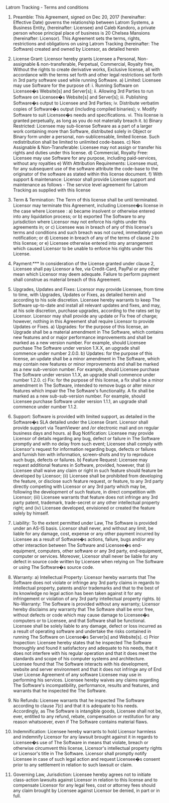 Latrom Tracking - Terms and conditions
1.	Preamble: This Agreement, signed on Dec 20, 2017 (hereinafter: Effective Date) governs the relationship between Latrom Systems, a Business Entity, (hereinafter: Licensee) and Caleb Kandoro, a private person whose principal place of business is 20 Chelsea Mansions (hereinafter: Licensor). This Agreement sets the terms, rights, restrictions and obligations on using Latrom Tracking (hereinafter: The Software) created and owned by Licensor, as detailed herein

2.	License Grant: Licensor hereby grants Licensee a Personal, Non-assignable & non-transferable, Perpetual, Commercial, Royalty free, Without the rights to create derivative works, Exclusive license, all with accordance with the terms set forth and other legal restrictions set forth in 3rd party software used while running Software.
a)	Limited: Licensee may use Software for the purpose of:
i.	Running Software on Licensee�s Website[s] and Server[s];
ii.	Allowing 3rd Parties to run Software on Licensee�s Website[s] and Server[s];
iii.	Publishing Software�s output to Licensee and 3rd Parties;
iv.	Distribute verbatim copies of Software�s output (including compiled binaries);
v.	Modify Software to suit Licensee�s needs and specifications.
vi.	This license is granted perpetually, as long as you do not materially breach it.
b)	Binary Restricted: Licensee may sub-license Software as a part of a larger work containing more than Software, distributed solely in Object or Binary form under a personal, non-sublicensable, limited license. Such redistribution shall be limited to unlimited code-bases.
c)	Non Assignable & Non-Transferable: Licensee may not assign or transfer his rights and duties under this license.
d)	Commercial, Royalty Free: Licensee may use Software for any purpose, including paid-services, without any royalties
e)	With Attribution Requirements: Licensee must, for any subsequent use of the software attribute the code-base to the originator of the software as stated within this license document.
f)	With support & maintenance: Licensor shall provide Licensee support and maintenance as follows - 
	The service level agreement for Latrom Tracking as supplied with this license

3.	Term & Termination: The Term of this license shall be until terminated. Licensor may terminate this Agreement, including Licensee�s license in the case where Licensee :
a)	became insolvent or otherwise entered into any liquidation process; or
b)	exported The Software to any jurisdiction where Licensor may not enforce his rights under this agreements in; or
c)	Licensee was in breach of any of this license's terms and conditions and such breach was not cured, immediately upon notification; or
d)	Licensee in breach of any of the terms of clause 2 to this license; or
e)	Licensee otherwise entered into any arrangement which caused Licensor to be unable to enforce his rights under this License.

4.	Payment:*** In consideration of the License granted under clause 2, Licensee shall pay Licensor a fee, via Credit-Card, PayPal or any other mean which Licensor may deem adequate. Failure to perform payment shall construe as material breach of this Agreement.

5.	Upgrades, Updates and Fixes: Licensor may provide Licensee, from time to time, with Upgrades, Updates or Fixes, as detailed herein and according to his sole discretion. Licensee hereby warrants to keep The Software up-to-date and install all relevant updates and fixes, and may, at his sole discretion, purchase upgrades, according to the rates set by Licensor. Licensor may shall provide any update or Fix free of charge; however, nothing in this Agreement shall require Licensor to provide Updates or Fixes.
a)	Upgrades: for the purpose of this license, an Upgrade shall be a material amendment in The Software, which contains new features and or major performance improvements and shall be marked as a new version number. For example, should Licensee purchase The Software under version 1.X.X, an upgrade shall commence under number 2.0.0.
b)	Updates: for the purpose of this license, an update shall be a minor amendment in The Software, which may contain new features or minor improvements and shall be marked as a new sub-version number. For example, should Licensee purchase The Software under version 1.1.X, an upgrade shall commence under number 1.2.0.
c)	Fix: for the purpose of this license, a fix shall be a minor amendment in The Software, intended to remove bugs or alter minor features which impair the The Software's functionality. A fix shall be marked as a new sub-sub-version number. For example, should Licensee purchase Software under version 1.1.1, an upgrade shall commence under number 1.1.2.

6.	Support: Software is provided with limited support, as detailed in the Software�s SLA detailed under the License Grant. Licensor shall provide support via TeamViewer and /or electronic mail and on regular business days and hours.
a)	Bug Notification: Licensee may provide Licensor of details regarding any bug, defect or failure in The Software promptly and with no delay from such event; Licensee shall comply with Licensor's request for information regarding bugs, defects or failures and furnish him with information, screen-shots and try to reproduce such bugs, defects or failures.
b)	Feature Request: Licensee may request additional features in Software, provided, however, that (i) Licensee shall waive any claim or right in such feature should feature be developed by Licensor; (ii) Licensee shall be prohibited from developing the feature, or disclose such feature request, or feature, to any 3rd party directly competing with Licensor or any 3rd party which may be, following the development of such feature, in direct competition with Licensor; (iii) Licensee warrants that feature does not infringe any 3rd party patent, trademark, trade-secret or any other intellectual property right; and (iv) Licensee developed, envisioned or created the feature solely by himself.

7.	Liability:  To the extent permitted under Law, The Software is provided under an AS-IS basis. Licensor shall never, and without any limit, be liable for any damage, cost, expense or any other payment incurred by Licensee as a result of Software�s actions, failure, bugs and/or any other interaction between The Software  and Licensee�s end-equipment, computers, other software or any 3rd party, end-equipment, computer or services.  Moreover, Licensor shall never be liable for any defect in source code written by Licensee when relying on The Software or using The Software�s source code.

8.	Warranty: 
a)	Intellectual Property: Licensor hereby warrants that The Software does not violate or infringe any 3rd party claims in regards to intellectual property, patents and/or trademarks and that to the best of its knowledge no legal action has been taken against it for any infringement or violation of any 3rd party intellectual property rights.
b)	No-Warranty: The Software is provided without any warranty; Licensor hereby disclaims any warranty that The Software shall be error free, without defects or code which may cause damage to Licensee�s computers or to Licensee, and that Software shall be functional. Licensee shall be solely liable to any damage, defect or loss incurred as a result of operating software and undertake the risks contained in running The Software on License�s Server[s] and Website[s].
c)	Prior Inspection: Licensee hereby states that he inspected The Software thoroughly and found it satisfactory and adequate to his needs, that it does not interfere with his regular operation and that it does meet the standards and scope of his computer systems and architecture. Licensee found that The Software interacts with his development, website and server environment and that it does not infringe any of End User License Agreement of any software Licensee may use in performing his services. Licensee hereby waives any claims regarding The Software's incompatibility, performance, results and features, and warrants that he inspected the The Software.

9.	No Refunds: Licensee warrants that he inspected The Software according to clause 7(c) and that it is adequate to his needs. Accordingly, as The Software is intangible goods, Licensee shall not be, ever, entitled to any refund, rebate, compensation or restitution for any reason whatsoever, even if The Software contains material flaws.

10.	Indemnification: Licensee hereby warrants to hold Licensor harmless and indemnify Licensor for any lawsuit brought against it in regards to Licensee�s use of The Software in means that violate, breach or otherwise circumvent this license, Licensor's intellectual property rights or Licensor's title in The Software. Licensor shall promptly notify Licensee in case of such legal action and request Licensee�s consent prior to any settlement in relation to such lawsuit or claim.
11.	Governing Law, Jurisdiction: Licensee hereby agrees not to initiate class-action lawsuits against Licensor in relation to this license and to compensate Licensor for any legal fees, cost or attorney fees should any claim brought by Licensee against Licensor be denied, in part or in full.
